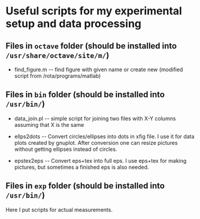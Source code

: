 # Useful scripts for my experimental setup and data processing

## Files in `octave` folder (should be installed into `/usr/share/octave/site/m/`)

* find_figure.m -- find figure with given name or create new
  (modified script from /rota/programs/matlab)

## Files in `bin` folder (should be installed into `/usr/bin/`)

* data_join.pl -- simple script for joining two files with X-Y columns
assuming that X is the same

* ellps2dots -- Convert circles/ellipses into dots in xfig file. I use it for data plots
created by gnuplot. After conversion one can resize pictures without
getting ellipses instead of circles.

* epstex2eps -- Convert eps+tex into full eps. I use eps+tex for making pictures,
but sometimes a finished eps is also needed.

## Files in `exp` folder (should be installed into `/usr/bin/`)

Here I put scripts for actual measurements.
